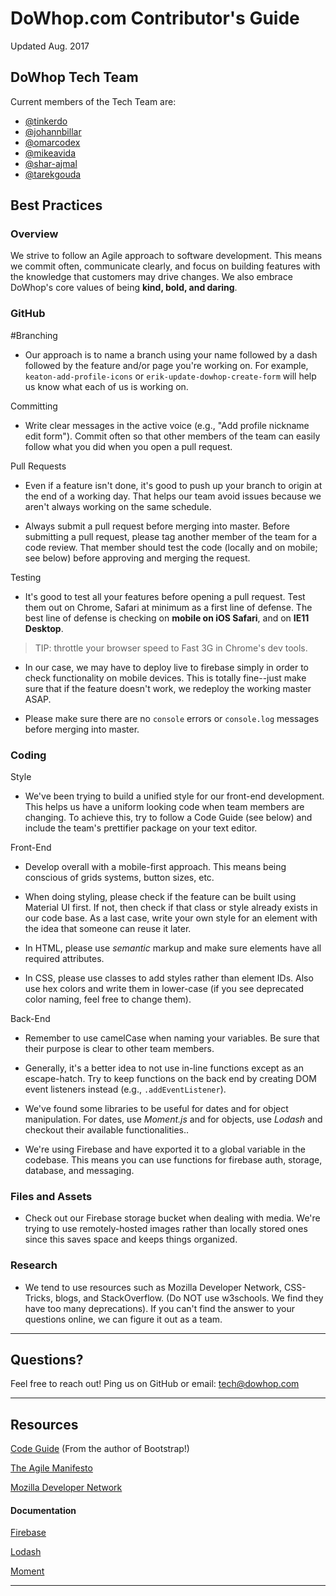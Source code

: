 # DoWhop.com Contributor's Guide
Updated Aug. 2017

## DoWhop Tech Team

Current members of the Tech Team are:

* [@tinkerdo](https://github.com/tinkerdo)
* [@johannbillar](https://github.com/johannbillar)
* [@omarcodex](https://github.com/omarcodex)
* [@mikeavida](https://github.com/mikeavida)
* [@shar-ajmal](https://github.com/shar-ajmal)
* [@tarekgouda](https://github.com/tarekgouda)

## Best Practices

### Overview

We strive to follow an Agile approach to software development. This means we commit often, communicate clearly, and focus on building features with the knowledge that customers may drive changes. We also embrace DoWhop's core values of being **kind, bold, and daring**.

### GitHub

#Branching
* Our approach is to name a branch using your name followed by a dash followed by the feature and/or page you're working on. For example, `keaton-add-profile-icons` or `erik-update-dowhop-create-form` will help us know what each of us is working on.

Committing
* Write clear messages in the active voice (e.g., "Add profile nickname edit form"). Commit often so that other members of the team can easily follow what you did when you open a pull request.

Pull Requests
* Even if a feature isn't done, it's good to push up your branch to origin at the end of a working day. That helps our team avoid issues because we aren't always working on the same schedule.  

* Always submit a pull request before merging into master. Before submitting a pull request, please tag another member of the team for a code review. That member should test the code (locally and on mobile; see below) before approving and merging the request.

Testing
* It's good to test all your features before opening a pull request. Test them out on Chrome, Safari at minimum as a first line of defense. The best line of defense is checking on **mobile on iOS Safari**, and on **IE11 Desktop**.

> TIP: throttle your browser speed to Fast 3G in Chrome's dev tools.

* In our case, we may have to deploy live to firebase simply in order to check functionality on mobile devices. This is totally fine--just make sure that if the feature doesn't work, we redeploy the working master ASAP.

* Please make sure there are no `console` errors or `console.log` messages before merging into master.

### Coding  
Style
* We've been trying to build a unified style for our front-end development. This helps us have a uniform looking code when team members are changing. To achieve this, try to follow a Code Guide (see below) and include the team's prettifier package on your text editor.

Front-End
* Develop overall with a mobile-first approach. This means being conscious of grids systems, button sizes, etc.

* When doing styling, please check if the feature can be built using Material UI first. If not, then check if that class or style already exists in our code base. As a last case, write your own style for an element with the idea that someone can reuse it later.

* In HTML, please use *semantic* markup and make sure elements have all required attributes.

* In CSS, please use classes to add styles rather than element IDs. Also use hex colors and write them in lower-case (if you see deprecated color naming,  feel free to change them).

Back-End

* Remember to use camelCase when naming your variables. Be sure that their purpose is clear to other team members.

* Generally, it's a better idea to not use in-line functions except as an escape-hatch. Try to keep functions on the back end by creating DOM event listeners instead (e.g., `.addEventListener`).

* We've found some libraries to be useful for dates and for object manipulation. For dates, use *Moment.js* and for objects, use *Lodash* and checkout their available functionalities..

* We're using Firebase and have exported it to a global variable in the codebase. This means you can use functions for firebase auth, storage, database, and messaging.

### Files and Assets
* Check out our Firebase storage bucket when dealing with media. We're trying to use remotely-hosted images rather than locally stored ones since this saves space and keeps things organized.

### Research
* We tend to use resources such as Mozilla Developer Network, CSS-Tricks, blogs, and StackOverflow. (Do NOT use w3schools. We find they have too many deprecations). If you can't find the answer to your questions online, we can figure it out as a team.

***
## Questions?

Feel free to reach out! Ping us on GitHub or email: [tech@dowhop.com](tech@dowhop.com)

***
## Resources

[Code Guide](http://codeguide.co/) (From the author of Bootstrap!)

[The Agile Manifesto](http://agilemanifesto.org/principles.html)

[Mozilla Developer Network](https://developer.mozilla.org/en-US/docs/Web)
[](http://codeguide.co/)

#### Documentation

[Firebase](https://firebase.google.com/docs/web/setup)

[Lodash](https://lodash.com/docs)

[Moment](https://momentjs.com/)

***
